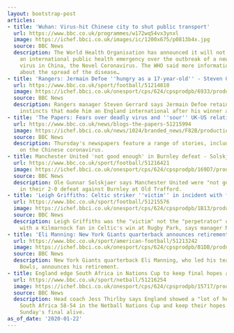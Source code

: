 ```yaml
---
layout: bootstrap-post
articles:
- title: 'Wuhan: Virus-hit Chinese city to shut public transport'
  url: https://www.bbc.co.uk/programmes/w172wq54vx3ynxl
  image: https://ichef.bbci.co.uk/images/ic/1200x675/p0813b4x.jpg
  source: BBC News
  description: The World Health Organisation has announced it will not yet declare
    an international public health emergency over the outbreak of a new respiratory
    virus in China, the Novel Coronavirus. The WHO said more information was needed
    about the spread of the disease…
- title: 'Rangers: Jermain Defoe ''hungry as a 17-year-old'' - Steven Gerrard'
  url: https://www.bbc.co.uk/sport/football/51214810
  image: https://ichef.bbci.co.uk/onesport/cps/624/cpsprodpb/6933/production/_110613962_19805105.jpg
  source: BBC News
  description: Rangers manager Steven Gerrard says Jermain Defoe retains the predatory
    instincts that made him an England international after his winner against St Mirren.
- title: 'The Papers: Fears over deadly virus and ''sour'' UK-US relations'
  url: https://www.bbc.co.uk/news/blogs-the-papers-51215994
  image: https://ichef.bbci.co.uk/news/1024/branded_news/F82B/production/_110613536_metro.jpg
  source: BBC News
  description: Thursday's newspapers feature a range of stories, including the latest
    on the Chinese coronavirus.
- title: Manchester United 'not good enough' in Burnley defeat - Solskjaer
  url: https://www.bbc.co.uk/sport/football/51216421
  image: https://ichef.bbci.co.uk/onesport/cps/624/cpsprodpb/169D7/production/_110613629_solskjaer_getty.jpg
  source: BBC News
  description: Ole Gunnar Solskjaer says Manchester United were "not good enough"
    in their 2-0 defeat against Burnley at Old Trafford.
- title: 'Leigh Griffiths: Celtic striker ''victim'' in incident with fan - Neil Lennon'
  url: https://www.bbc.co.uk/sport/football/51215576
  image: https://ichef.bbci.co.uk/onesport/cps/624/cpsprodpb/1B13/production/_110613960_19804890.jpg
  source: BBC News
  description: Leigh Griffiths was the "victim" not the "perpetrator" of an incident
    with a Kilmarnock fan in Celtic's win at Rugby Park, says manager Neil Lennon.
- title: 'Eli Manning: New York Giants quarterback announces retirement'
  url: https://www.bbc.co.uk/sport/american-football/51213242
  image: https://ichef.bbci.co.uk/onesport/cps/624/cpsprodpb/B1DB/production/_110613554_eli_manning_getty.jpg
  source: BBC News
  description: New York Giants quarterback Eli Manning, who led his team to two Super
    Bowls, announces his retirement.
- title: England edge South Africa in Nations Cup to keep final hopes alive
  url: https://www.bbc.co.uk/sport/netball/51216254
  image: https://ichef.bbci.co.uk/onesport/cps/624/cpsprodpb/15717/production/_110613878_netball2.jpg
  source: BBC News
  description: Head coach Jess Thirlby says England showed a "lot of heart" to beat
    South Africa 58-54 in the Netball Nations Cup and keep their hopes of reaching
    Sunday's final alive.
as_of_date: '2020-01-22'
---
```


